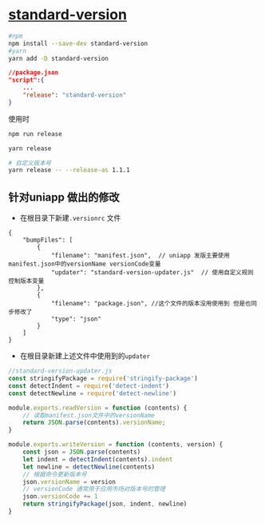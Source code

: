 # [standard-version](https://link.zhihu.com/?target=https%3A//github.com/conventional-changelog/standard-version)

```bash
#npm
npm install --save-dev standard-version
#yarn
yarn add -D standard-version
```

```json
//package.json
"script":{
    ...
    "release": "standard-version"
}
```
使用时
```bash
npm run release

yarn release

# 自定义版本号
yarn release -- --release-as 1.1.1

 ```
## 针对uniapp 做出的修改
- 在根目录下新建`.versionrc` 文件

```jsonc
{
    "bumpFiles": [
        {
            "filename": "manifest.json",  // uniapp 发版主要使用manifest.json中的versionName versionCode变量
            "updater": "standard-version-updater.js"  // 使用自定义规则 控制版本变量
        },
        {
            "filename": "package.json", //这个文件的版本没用使用到 但是也同步修改了
            "type": "json"
        }
    ]
}

```

- 在根目录新建上述文件中使用到的`updater`

```javascript
//standard-version-updater.js
const stringifyPackage = require('stringify-package')
const detectIndent = require('detect-indent')
const detectNewline = require('detect-newline')

module.exports.readVersion = function (contents) {
    // 读取manifest.json文件中的versionName
    return JSON.parse(contents).versionName;
}

module.exports.writeVersion = function (contents, version) {
    const json = JSON.parse(contents)
    let indent = detectIndent(contents).indent
    let newline = detectNewline(contents)
    // 根据命令更新版本号
    json.versionName = version
    // versionCode 通常用于应用市场对版本号的管理
    json.versionCode += 1
    return stringifyPackage(json, indent, newline)
}


```
